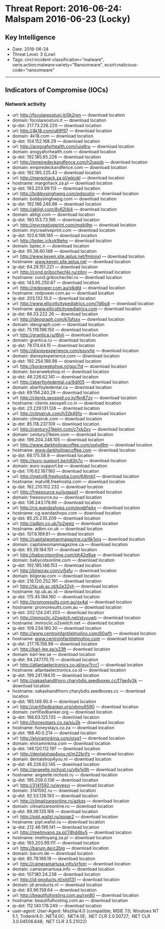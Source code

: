 # Threat Report: 2016-06-24: Malspam 2016-06-23 (Locky)


## Key Intelligence
* Date: 2016-06-24
* Threat Level: 3 (Low)
* Tags: circl:incident-classification="malware", veris:action:malware:variety="Ransomware", ecsirt:malicious-code="ransomware"

---

## Indicators of Compromise (IOCs)
### Network activity
* url: http://focolareostuni.it/0k2ren — download location
* domain: focolareostuni.it — download location
* ip-dst: 217.73.226.220 — download location
* url: http://4k18.com/u69f97 — download location
* domain: 4k18.com — download location
* ip-dst: 104.152.168.29 — download location
* url: http://arogyaforhealth.com/jujg6ru — download location
* domain: arogyaforhealth.com — download location
* ip-dst: 192.185.65.228 — download location
* url: http://empiredeckandfence.com/h2uppib — download location
* domain: empiredeckandfence.com — download location
* ip-dst: 192.185.225.43 — download location
* url: http://margohack.za.pl/wkiokl — download location
* hostname: margohack.za.pl — download location
* ip-dst: 193.203.99.113 — download location
* url: http://bobbysinghwpg.com/pdqcqlnr — download location
* domain: bobbysinghwpg.com — download location
* ip-dst: 192.186.246.98 — download location
* url: http://abligl.com/8v62l4i4 — download location
* domain: abligl.com — download location
* ip-dst: 160.153.73.196 — download location
* url: http://mycreativeprint.com/mqib9te — download location
* domain: mycreativeprint.com — download location
* ip-dst: 103.6.198.185 — download location
* url: http://bptec.ir/kvk9leho — download location
* domain: bptec.ir — download location
* ip-dst: 95.38.60.148 — download location
* url: http://www.keven.site.aplus.net/fmlonxl — download location
* hostname: www.keven.site.aplus.net — download location
* ip-dst: 64.29.151.221 — download location
* url: http://cond.gribochechki.ru/zibni — download location
* hostname: cond.gribochechki.ru — download location
* ip-dst: 143.95.250.67 — download location
* url: http://redpower.com.au/xlkdld — download location
* hostname: redpower.com.au — download location
* ip-dst: 203.132.10.3 — download location
* url: http://www.ellicottcitypediatrics.com/7d6sdl — download location
* hostname: www.ellicottcitypediatrics.com — download location
* ip-dst: 66.33.222.26 — download location
* url: http://ideograph.com/k7qfsxx — download location
* domain: ideograph.com — download location
* ip-dst: 75.119.198.150 — download location
* url: http://grantica.ru/6hjli — download location
* domain: grantica.ru — download location
* ip-dst: 79.174.64.15 — download location
* url: http://disneyexperience.com/psyyhe — download location
* domain: disneyexperience.com — download location
* ip-dst: 192.254.188.98 — download location
* url: http://boranwebshop.nl/ggc7ld — download location
* domain: boranwebshop.nl — download location
* ip-dst: 46.226.62.141 — download location
* url: http://aberfoyledental.ca/6dil05 — download location
* domain: aberfoyledental.ca — download location
* ip-dst: 69.156.240.29 — download location
* url: http://clients.seospell.co.in/fkn67zy — download location
* hostname: clients.seospell.co.in — download location
* ip-dst: 23.229.131.128 — download location
* url: http://climairuk.com/h32k491o — download location
* domain: climairuk.com — download location
* ip-dst: 85.118.237.109 — download location
* url: http://century21keim.com/c7xb2xy — download location
* domain: century21keim.com — download location
* ip-dst: 199.204.248.105 — download location
* url: http://www.darkhollowcoffee.com/oqlyd9m — download location
* hostname: www.darkhollowcoffee.com — download location
* ip-dst: 66.175.58.9 — download location
* url: http://euro-support.be/rdl3n7u — download location
* domain: euro-support.be — download location
* ip-dst: 176.62.167.160 — download location
* url: http://matvil8.freehostia.com/64tmb1 — download location
* hostname: matvil8.freehostia.com — download location
* ip-dst: 162.210.102.232 — download location
* url: http://freesource.su/ijugasq1 — download location
* domain: freesource.su — download location
* ip-dst: 136.243.176.66 — download location
* url: http://cg.wandashops.com/evqbfwkx — download location
* hostname: cg.wandashops.com — download location
* ip-dst: 85.25.235.209 — download location
* url: http://adbm.co.uk/1o2wejz — download location
* hostname: adbm.co.uk — download location
* ip-dst: 107.6.169.61 — download location
* url: http://capitalwomanmagazine.ca/6k1oig — download location
* domain: capitalwomanmagazine.ca — download location
* ip-dst: 65.39.184.151 — download location
* url: http://babycotsonline.com/ph42q6ue — download location
* domain: babycotsonline.com — download location
* ip-dst: 192.185.146.153 — download location
* url: http://bilgoray.com/vi5sfu — download location
* domain: bilgoray.com — download location
* ip-dst: 216.120.252.191 — download location
* url: http://tip.ub.ac.id/k2e32vh — download location
* hostname: tip.ub.ac.id — download location
* ip-dst: 175.45.184.160 — download location
* url: http://promoresults.com.au/gx4al — download location
* hostname: promoresults.com.au — download location
* ip-dst: 202.124.241.203 — download location
* url: http://immoclic.o2switch.net/styvuwti — download location
* hostname: immoclic.o2switch.net — download location
* ip-dst: 109.234.160.30 — download location
* url: http://www.centroinfantilelmolino.com/60wfh — download location
* hostname: www.centroinfantilelmolino.com — download location
* ip-dst: 217.76.156.98 — download location
* url: http://karl-lee.se/x23ft — download location
* domain: karl-lee.se — download location
* ip-dst: 94.247.170.75 — download location
* url: http://atlantaelectronics.co.id/quv7rcc1 — download location
* hostname: atlantaelectronics.co.id — download location
* ip-dst: 199.241.184.10 — download location
* url: http://oakashandthorn.charybdis.seedboxes.cc/f7ge4y3k — download location
* hostname: oakashandthorn.charybdis.seedboxes.cc — download location
* ip-dst: 185.149.90.4 — download location
* url: http://certifiedbanker.org/obmv6590 — download location
* domain: certifiedbanker.org — download location
* ip-dst: 166.63.125.135 — download location
* url: http://honeystays.co.za/siu2k — download location
* hostname: honeystays.co.za — download location
* ip-dst: 188.40.0.214 — download location
* url: http://elviraminkina.com/ojyq1 — download location
* domain: elviraminkina.com — download location
* ip-dst: 146.120.112.197 — download location
* url: http://dentalshop4you.nl/m22brjfz — download location
* domain: dentalshop4you.nl — download location
* ip-dst: 46.226.62.145 — download location
* url: http://angeelle.nichost.ru/y6s1y9h — download location
* hostname: angeelle.nichost.ru — download location
* ip-dst: 195.208.0.136 — download location
* url: http://3141592.ru/wyesvj — download location
* domain: 3141592.ru — download location
* ip-dst: 92.53.126.193 — download location
* url: http://climatizareonline.ro/azkqs — download location
* domain: climatizareonline.ro — download location
* ip-dst: 89.36.135.166 — download location
* url: http://pipt.wallst.ru/qojqp2 — download location
* hostname: pipt.wallst.ru — download location
* ip-dst: 212.46.196.141 — download location
* url: http://imetinyang.za.pl/74hd4by5 — download location
* hostname: imetinyang.za.pl — download location
* ip-dst: 193.203.99.111 — download location
* url: http://barum.de/c2blg — download location
* domain: barum.de — download location
* ip-dst: 80.78.166.19 — download location
* url: http://cameramartusa.info/xrfpm — download location
* domain: cameramartusa.info — download location
* ip-dst: 107.180.24.238 — download location
* url: http://jd-products.nl/xjld131 — download location
* domain: jd-products.nl — download location
* ip-dst: 83.96.159.64 — download location
* url: http://beautifulhosting.com.au/rxn80 — download location
* hostname: beautifulhosting.com.au — download location
* ip-dst: 112.140.178.249 — download location
* user-agent: User-Agent: Mozilla/4.0 (compatible; MSIE 7.0; Windows NT 5.1; Trident/4.0; .NET4.0C; .NET4.0E; .NET CLR 2.0.50727; .NET CLR 3.0.04506.648; .NET CLR 3.5.21022)
